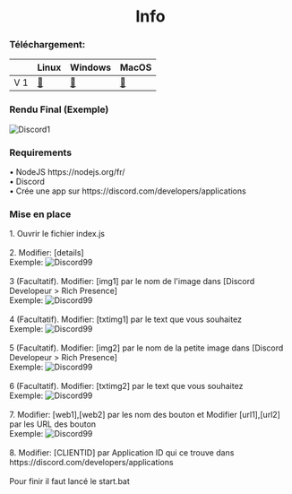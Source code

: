 <h1 align="center">Info</h1>

<h3 align="left">Téléchargement:</h3>

|        | Linux | Windows | MacOS |
|--------|-------|---------|-------|
| V 1 | [:floppy_disk:](https://github.com/ImTony1312/Discord_rpc_BT/raw/main/DiscordRPC_BT.zip)   | [:floppy_disk:](https://github.com/ImTony1312/Discord_rpc_BT/raw/main/DiscordRPC_BT.zip)     | [:floppy_disk:](https://github.com/ImTony1312/Discord_rpc_BT/raw/main/DiscordRPC_BT.zip)   |


<h3 align="left">Rendu Final (Exemple)</h3>
<img src="https://dl.imtony.fr/downloads/AUTRES/1.png" alt="Discord1" />
<br/>
<h3 align="left">Requirements</h3>
• NodeJS https://nodejs.org/fr/
<br/>
• Discord
<br/>
• Crée une app sur https://discord.com/developers/applications
<br/>
<h3 align="left">Mise en place</h3>
1. Ouvrir le fichier index.js
<br/>
<br/>
2. Modifier: [details] 
<br/>
Exemple:
<img src="https://dl.imtony.fr/downloads/AUTRES/99.png" alt="Discord99" />
<br/>
<br/> 
3 (Facultatif). Modifier: [img1] par le nom de l'image dans [Discord Developeur > Rich Presence]
<br/>
Exemple:
<img src="https://dl.imtony.fr/downloads/AUTRES/25.png" alt="Discord99" />
<br/>
<br/> 
4 (Facultatif). Modifier: [txtimg1] par le text que vous souhaitez
<br/>
Exemple:
<img src="https://dl.imtony.fr/downloads/AUTRES/66.png" alt="Discord99" />
<br/>
<br/> 
5 (Facultatif). Modifier: [img2] par le nom de la petite image dans [Discord Developeur > Rich Presence]
<br/>
Exemple:
<img src="https://dl.imtony.fr/downloads/AUTRES/943.png" alt="Discord99" />
<br/>
<br/> 
6 (Facultatif). Modifier: [txtimg2] par le text que vous souhaitez
<br/>
Exemple:
<img src="https://dl.imtony.fr/downloads/AUTRES/813.png" alt="Discord99" />
<br/>
<br/> 
7. Modifier: [web1],[web2] par les nom des bouton et Modifier [url1],[url2] par les URL des bouton
<br/>
Exemple:
<img src="https://dl.imtony.fr/downloads/AUTRES/991.png" alt="Discord99" />
<br/>
<br/> 
8. Modifier: [CLIENTID] par Application ID qui ce trouve dans https://discord.com/developers/applications
<br/>
<br/>
Pour finir il faut lancé le start.bat
